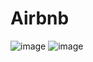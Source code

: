 # Airbnb

![image](https://user-images.githubusercontent.com/114423987/222896153-59a59e55-2315-44aa-a181-9beabbb40a5a.png)
![image](https://user-images.githubusercontent.com/114423987/222896325-5a04c131-4dcb-427e-9c4c-9a4fa100ea92.png)
